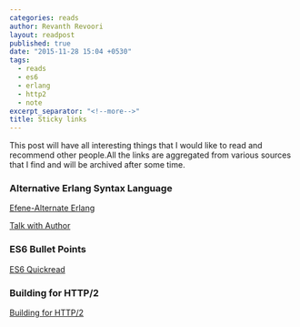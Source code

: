 ```yaml
---
categories: reads
author: Revanth Revoori
layout: readpost
published: true
date: "2015-11-28 15:04 +0530"
tags: 
  - reads
  - es6
  - erlang
  - http2
  - note
excerpt_separator: "<!--more-->"
title: Sticky links
---
```





This post will have all interesting things that I would like to read and recommend other people.All the links are aggregated from various sources that I find and will be archived after some time.

### Alternative Erlang Syntax Language

<a class="embedly-card" href="http://efene.org/index.html#">Efene-Alternate Erlang  <i class="fa fa-external-link"></i></a>

<a class="embedly-card" href="https://medium.com/this-is-not-a-monad-tutorial/efene-an-erlang-vm-language-that-embraces-the-python-zen-db9b4d840614#.vv5esdiye">Talk with Author  <i class="fa fa-external-link"></i></a>

### ES6 Bullet Points

<a class="embedly-card" href="https://github.com/bevacqua/es6#weakmaps">ES6 Quickread  <i class="fa fa-external-link"></i></a>

### Building for HTTP/2

<a class="embedly-card" href="http://rmurphey.com/blog/2015/11/25/building-for-http2">Building for HTTP/2  <i class="fa fa-external-link"></i></a>



<!--more-->
